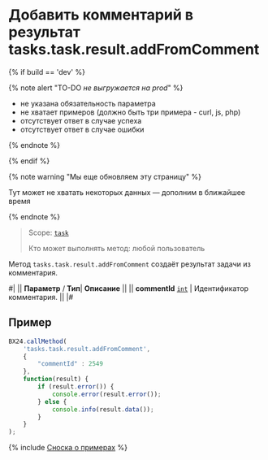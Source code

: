 # Добавить комментарий в результат tasks.task.result.addFromComment

{% if build == 'dev' %}

{% note alert "TO-DO _не выгружается на prod_" %}

- не указана обязательность параметра
- не хватает примеров (должно быть три примера - curl, js, php)
- отсутствует ответ в случае успеха
- отсутствует ответ в случае ошибки

{% endnote %}

{% endif %}

{% note warning "Мы еще обновляем эту страницу" %}

Тут может не хватать некоторых данных — дополним в ближайшее время

{% endnote %}

> Scope: [`task`](../../scopes/permissions.md)
>
> Кто может выполнять метод: любой пользователь

Метод `tasks.task.result.addFromComment` создаёт результат задачи из комментария.

#|
|| **Параметр** / **Тип**| **Описание** ||
|| **commentId**
[`int`](../../data-types.md) | Идентификатор комментария. ||
|#

## Пример

```js
BX24.callMethod(
    'tasks.task.result.addFromComment',
    {
        "commentId" : 2549
    },
    function(result) {
        if (result.error()) {
            console.error(result.error());
        } else {
            console.info(result.data());
        }
    }
);
```

{% include [Сноска о примерах](../../../_includes/examples.md) %}